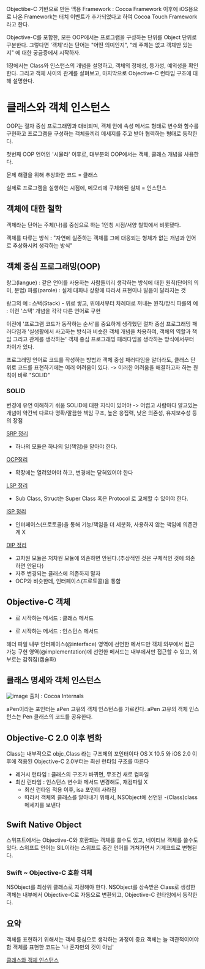 Objectibe-C 기반으로 만든 맥용 Framework : Cocoa Framework
이후에 iOS용으로 나온 Framework는 터치 이벤트가 추가되었다고 하여 Cocoa Touch Framework라고 한다.

Objective-C를 포함한, 모든 OOP에서는 프로그램을 구성하는 단위를 Object 단위로 구분한다.
그렇다면 '객체'라는 단어는 "어떤 의미인지", "왜 주체는 없고 객체만 있는지" 에 대한 궁금증에서 시작하자.

1장에서는 Class와 인스턴스의 개념을 설명하고, 객체의 정체성, 등가성, 예외성을 확인한다.
그리고 객체 사이의 관계를 살펴보고, 마지막으로 Objective-C 런타임 구조에 대해 설명한다.

 

# 클래스와 객체 인스턴스
OOP는 절차 중심 프로그래밍과 대비되며, 객체 안에 속성 메서드 형태로 변수와 함수를 구현하고 프로그램을 구성하는 객체들끼리 메세지를 주고 받아 협력하는 형태로 동작한다.

첫번째 OOP 언어인 '시뮬라' 이후로, 대부분의 OOP에서는 객체, 클래스 개념을 사용한다.

문제 해결을 위해 추상화한 코드 = 클래스

실제로 프로그램을 실행하는 시점에, 메모리에 구체화된 실체 = 인스턴스
 

## 객체에 대한 철학
객체라는 단어는 주체(나)를 중심으로 하는 1인칭 시점/서양 철학에서 비롯됐다.

객체를 다루는 방식 : "자연에 실존하는 객체를 그에 대응되는 형체가 없는 개념과 언어로 추상화시켜 생각하는 방식"

 

## 객체 중심 프로그래밍(OOP)
랑그(langue) : 같은 언어를 사용하는 사람들끼리 생각하는 방식에 대한 원칙(단어의 의미, 문법)
파롤(parole) : 실제 대화나 상황에 따라서 표현이나 발음이 달라지는 것

랑그의 예 : 스택(Stack) - 위로 쌓고, 위에서부터 차례대로 꺼내는 원칙/방식
파롤의 예 : 이런 '스택' 개념을 각각 다른 언어로 구현

이전에 '프로그램 코드가 동작하는 순서'를 중요하게 생각했던 절차 중심 프로그래밍 패러다임과
'실생활에서 사고하는 방식과 비슷한 객체 개념을 차용하여, 객체의 역할과 책임 그리고 관계를 생각하는' 객체 중심 프로그래밍 패러다임을 생각하는 방식에서부터 차이가 있다.

프로그래밍 언어로 코드를 작성하는 방법과 객체 중심 패러다임을 알더라도, 클래스 단위로 코드를 표현하기에는 여러 어려움이 있다.
-> 이러한 어려움을 해결하고자 하는 원칙이 바로 "SOLID"

### SOLID

변경에 유연
이해하기 쉬움
SOLID에 대한 지식이 있어야 -> 어렵고 사람마다 알고있는 개념이 약간씩 다르다
명확/깔끔한 책임 구조, 높은 응집력, 낮은 의존성, 유지보수성 등의 장점
 
[SRP 정리](https://wlgusdn700.tistory.com/95?category=930441)
- 하나의 모듈은 하나의 일(책임)을 맡아야 한다.

[OCP정리](https://wlgusdn700.tistory.com/96?category=930441)
- 확장에는 열려있어야 하고, 변경에는 닫혀있어야 한다

[LSP 정리](https://wlgusdn700.tistory.com/97?category=930441)
- Sub Class, Struct는 Super Class 혹은 Protocol 로 교체할 수 있어야 한다.

[ISP 정리](https://wlgusdn700.tistory.com/98?category=930441)
- 인터페이스(프로토콜)을 통해 기능/책임을 더 세분화, 사용하지 않는 책임에 의존관계 X

[DIP 정리](https://wlgusdn700.tistory.com/99?category=930441) 
- 고차원 모듈은 저차원 모듈에 의존하면 안된다.(추상적인 것은 구체적인 것에 의존하면 안된다)
- 자주 변경되는 클래스에 의존하지 말자
- OCP와 비슷한데, 인터페이스(프로토콜)을 통함


## Objective-C 객체
+ 로 시작하는 메서드 : 클래스 메서드
- 로 시작하는 메서드 : 인스턴스 메서드

헤더 파일 내부 인터페이스(@interface) 영역에 선언한 메서드만 객체 외부에서 접근 가능
구현 영역(@implementation)에 선언한 메서드는 내부에서만 접근할 수 있고, 외부로는 감춰짐(캡슐화)

 
## 클래스 명세와 객체 인스턴스
 
![image](https://user-images.githubusercontent.com/11826495/124375156-a50d6880-dcdb-11eb-9c4d-aac590eaf450.png)
출처 : Cocoa Internals

aPen이라는 포인터는 aPen 고유의 객체 인스턴스를 가르킨다.
aPen 고유의 객체 인스턴스는 Pen 클래스의 코드를 공유한다.
 
## Objective-C 2.0 이후 변화
Class는 내부적으로 objc_Class 라는 구조체의 포인터이다
OS X 10.5 와 iOS 2.0 이후에 적용된 Objective-C 2.0부터는 최신 런타임 구조를 따른다
- 레거시 런타임 : 클래스의 구조가 바뀌면, 무조건 새로 컴파일
- 최신 런타임 : 인스턴스 변수와 메서드 변경해도, 재컴파일 X
  - 최신 런타임 적용 이후, isa 포인터 사라짐
  - 따라서 객체의 클래스를 알아내기 위해서, NSObject에 선언된 -(Class)class 메세지를 보낸다

## Swift Native Object
스위프트에서는 Objective-C와 호환되는 객체를 쓸수도 있고, 네이티브 객체를 쓸수도 있다.
스위프트 언어는 SIL이라는 스위프트 중간 언어를 거쳐가면서 기계코드로 변형된다.

 
### Swift ~ Objective-C 호환 객체
NSObject를 최상위 클래스로 지정해야 한다.
NSObject를 상속받은 Class로 생성한 객체는 내부에서 Objective-C로 자동으로 변환되고, Objective-C 런타임에서 동작한다.

## 요약
객체를 표현하기 위해서는 객체 중심으로 생각하는 과정이 중요
객체는 늘 객관적이어야 함
객체를 표현한 코드는 '나 혼자만의 것이 아님'



[클래스와 객체 인스턴스](https://wlgusdn700.tistory.com/117)
